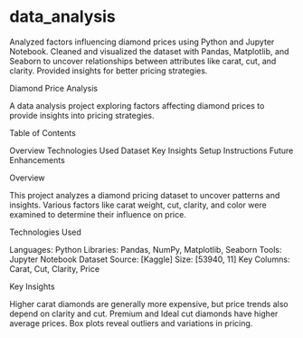 # data_analysis
Analyzed factors influencing diamond prices using Python and Jupyter Notebook. Cleaned and visualized the dataset with Pandas, Matplotlib, and Seaborn to uncover relationships between attributes like carat, cut, and clarity. Provided insights for better pricing strategies.


Diamond Price Analysis

A data analysis project exploring factors affecting diamond prices to provide insights into pricing strategies.

Table of Contents

Overview
Technologies Used
Dataset
Key Insights
Setup Instructions
Future Enhancements

Overview

This project analyzes a diamond pricing dataset to uncover patterns and insights. Various factors like carat weight, cut, clarity, and color were examined to determine their influence on price.

Technologies Used

Languages: Python
Libraries: Pandas, NumPy, Matplotlib, Seaborn
Tools: Jupyter Notebook
Dataset
Source: [Kaggle]
Size: [53940, 11]
Key Columns: Carat, Cut, Clarity, Price

Key Insights

Higher carat diamonds are generally more expensive, but price trends also depend on clarity and cut.
Premium and Ideal cut diamonds have higher average prices.
Box plots reveal outliers and variations in pricing.
